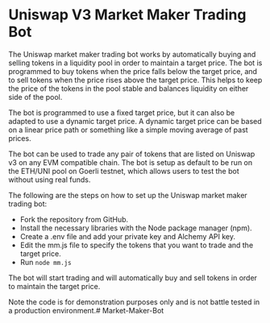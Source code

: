 # Uniswap V3 Market Maker Trading Bot

The Uniswap market maker trading bot works by automatically buying and selling tokens in a liquidity pool in order to maintain a target price. The bot is programmed to buy tokens when the price falls below the target price, and to sell tokens when the price rises above the target price. This helps to keep the price of the tokens in the pool stable and balances liquidity on either side of the pool.

The bot is programmed to use a fixed target price, but it can also be adapted to use a dynamic target price. A dynamic target price can be based on a linear price path or something like a simple moving average of past prices.

The bot can be used to trade any pair of tokens that are listed on Uniswap v3 on any EVM compatible chain. The bot is setup as default to be run on the ETH/UNI pool on Goerli testnet, which allows users to test the bot without using real funds.

The following are the steps on how to set up the Uniswap market maker trading bot:

- Fork the repository from GitHub.
- Install the necessary libraries with the Node package manager (npm).
- Create a .env file and add your private key and Alchemy API key.
- Edit the mm.js file to specify the tokens that you want to trade and the target price.
- Run `node mm.js`

The bot will start trading and will automatically buy and sell tokens in order to maintain the target price.

Note the code is for demonstration purposes only and is not battle tested in a production environment.# Market-Maker-Bot
